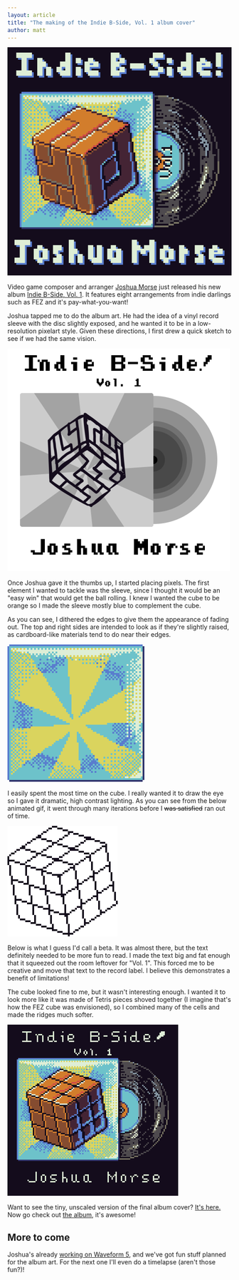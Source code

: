 ```yaml
---
layout: article
title: "The making of the Indie B-Side, Vol. 1 album cover"
author: matt
---
```

<div class="full-frame">
	<a href="http://joshuamorse.bandcamp.com/album/indie-b-side-vol-1">
		<img alt="Indie B-Side, Vol. 1" src="/media/images/posts/indiebside/albumArt4x.png" width="512" height="512">
	</a>
</div>

Video game composer and arranger <a href="http://jmflava.com/">Joshua Morse</a> just released his new album <a href="http://joshuamorse.bandcamp.com/album/indie-b-side-vol-1">Indie B-Side, Vol. 1</a>. It features eight arrangements from indie darlings such as FEZ and it's pay-what-you-want!

Joshua tapped me to do the album art. He had the idea of a vinyl record sleeve with the disc slightly exposed, and he wanted it to be in a low-resolution pixelart style. Given these directions, I first drew a quick sketch to see if we had the same vision.

<div class="full-frame">
	<a href="http://joshuamorse.bandcamp.com/album/indie-b-side-vol-1">
		<img alt="Indie B-Side, Vol. 1" src="/media/images/posts/indiebside/sketch.png" width="500" height="500">
	</a>
</div>

Once Joshua gave it the thumbs up, I started placing pixels. The first element I wanted to tackle was the sleeve, since I thought it would be an "easy win" that would get the ball rolling. I knew I wanted the cube to be orange so I made the sleeve mostly blue to complement the cube.

As you can see, I dithered the edges to give them the appearance of fading out. The top and right sides are intended to look as if they're slightly raised, as cardboard-like materials tend to do near their edges.

<div class="full-frame">
	<a href="http://joshuamorse.bandcamp.com/album/indie-b-side-vol-1">
		<img alt="Indie B-Side, Vol. 1" src="/media/images/posts/indiebside/sleeve.png" width="308" height="308">
	</a>
</div>

I easily spent the most time on the cube. I really wanted it to draw the eye so I gave it dramatic, high contrast lighting. As you can see from the below animated gif, it went through many iterations before I <strike>was satisfied</strike> ran out of time.

<div class="full-frame">
	<a href="http://joshuamorse.bandcamp.com/album/indie-b-side-vol-1">
		<img alt="Indie B-Side, Vol. 1" src="/media/images/posts/indiebside/cube.gif" width="248" height="248">
	</a>
</div>

Below is what I guess I'd call a beta. It was almost there, but the text definitely needed to be more fun to read. I made the text big and fat enough that it squeezed out the room leftover for "Vol. 1". This forced me to be creative and move that text to the record label. I believe this demonstrates a benefit of limitations!

The cube looked fine to me, but it wasn't interesting enough. I wanted it to look more like it was made of Tetris pieces shoved together (I imagine that's how the FEZ cube was envisioned), so I combined many of the cells and made the ridges much softer.

<div class="full-frame">
	<a href="http://joshuamorse.bandcamp.com/album/indie-b-side-vol-1">
		<img alt="Indie B-Side, Vol. 1" src="/media/images/posts/indiebside/beta.png" width="384" height="384">
	</a>
</div>

Want to see the tiny, unscaled version of the final album cover? <a href="/media/images/posts/indiebside/albumArt.png">It's here.</a> Now go check out <a href="http://joshuamorse.bandcamp.com/album/indie-b-side-vol-1">the album</a>, it's awesome!


## More to come

Joshua's already <a href="https://twitter.com/JoshuaMorse/status/352544713145987074">working on Waveform 5</a>, and we've got fun stuff planned for the album art. For the next one I'll even do a timelapse (aren't those fun?)!
